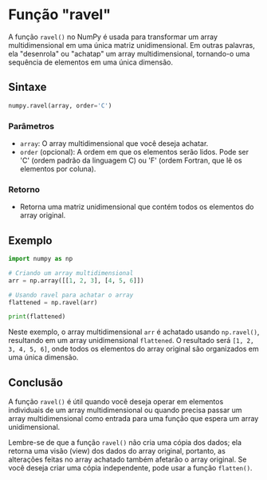 # Função "ravel"

A função `ravel()` no NumPy é usada para transformar um array multidimensional em uma única matriz unidimensional. Em outras palavras, ela "desenrola" ou "achatap" um array multidimensional, tornando-o uma sequência de elementos em uma única dimensão.

## Sintaxe

```python
numpy.ravel(array, order='C')
```

### Parâmetros

- `array`: O array multidimensional que você deseja achatar.
- `order` (opcional): A ordem em que os elementos serão lidos. Pode ser 'C' (ordem padrão da linguagem C) ou 'F' (ordem Fortran, que lê os elementos por coluna).

### Retorno

- Retorna uma matriz unidimensional que contém todos os elementos do array original.

## Exemplo

```python
import numpy as np

# Criando um array multidimensional
arr = np.array([[1, 2, 3], [4, 5, 6]])

# Usando ravel para achatar o array
flattened = np.ravel(arr)

print(flattened)
```

Neste exemplo, o array multidimensional `arr` é achatado usando `np.ravel()`, resultando em um array unidimensional `flattened`. O resultado será `[1, 2, 3, 4, 5, 6]`, onde todos os elementos do array original são organizados em uma única dimensão.

## Conclusão

A função `ravel()` é útil quando você deseja operar em elementos individuais de um array multidimensional ou quando precisa passar um array multidimensional como entrada para uma função que espera um array unidimensional. 

Lembre-se de que a função `ravel()` não cria uma cópia dos dados; ela retorna uma visão (view) dos dados do array original, portanto, as alterações feitas no array achatado também afetarão o array original. Se você deseja criar uma cópia independente, pode usar a função `flatten()`.
